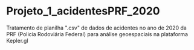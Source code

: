 # Projeto_1_acidentesPRF_2020
Tratamento de planilha ".csv" de dados de acidentes no ano de 2020 da PRF (Policia Rodoviária Federal) para análise geoespaciais na plataforma Kepler.gl
